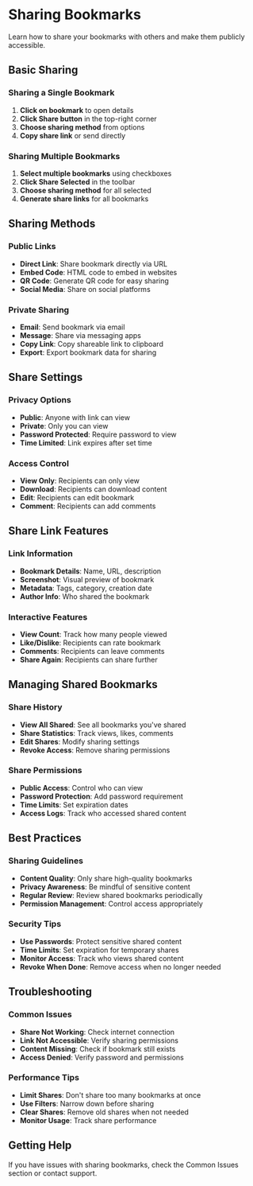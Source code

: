 # Sharing Bookmarks

Learn how to share your bookmarks with others and make them publicly accessible.

## Basic Sharing

### **Sharing a Single Bookmark**

1. **Click on bookmark** to open details
2. **Click Share button** in the top-right corner
3. **Choose sharing method** from options
4. **Copy share link** or send directly

### **Sharing Multiple Bookmarks**

1. **Select multiple bookmarks** using checkboxes
2. **Click Share Selected** in the toolbar
3. **Choose sharing method** for all selected
4. **Generate share links** for all bookmarks

## Sharing Methods

### **Public Links**

- **Direct Link**: Share bookmark directly via URL
- **Embed Code**: HTML code to embed in websites
- **QR Code**: Generate QR code for easy sharing
- **Social Media**: Share on social platforms

### **Private Sharing**

- **Email**: Send bookmark via email
- **Message**: Share via messaging apps
- **Copy Link**: Copy shareable link to clipboard
- **Export**: Export bookmark data for sharing

## Share Settings

### **Privacy Options**

- **Public**: Anyone with link can view
- **Private**: Only you can view
- **Password Protected**: Require password to view
- **Time Limited**: Link expires after set time

### **Access Control**

- **View Only**: Recipients can only view
- **Download**: Recipients can download content
- **Edit**: Recipients can edit bookmark
- **Comment**: Recipients can add comments

## Share Link Features

### **Link Information**

- **Bookmark Details**: Name, URL, description
- **Screenshot**: Visual preview of bookmark
- **Metadata**: Tags, category, creation date
- **Author Info**: Who shared the bookmark

### **Interactive Features**

- **View Count**: Track how many people viewed
- **Like/Dislike**: Recipients can rate bookmark
- **Comments**: Recipients can leave comments
- **Share Again**: Recipients can share further

## Managing Shared Bookmarks

### **Share History**

- **View All Shared**: See all bookmarks you've shared
- **Share Statistics**: Track views, likes, comments
- **Edit Shares**: Modify sharing settings
- **Revoke Access**: Remove sharing permissions

### **Share Permissions**

- **Public Access**: Control who can view
- **Password Protection**: Add password requirement
- **Time Limits**: Set expiration dates
- **Access Logs**: Track who accessed shared content

## Best Practices

### **Sharing Guidelines**

- **Content Quality**: Only share high-quality bookmarks
- **Privacy Awareness**: Be mindful of sensitive content
- **Regular Review**: Review shared bookmarks periodically
- **Permission Management**: Control access appropriately

### **Security Tips**

- **Use Passwords**: Protect sensitive shared content
- **Time Limits**: Set expiration for temporary shares
- **Monitor Access**: Track who views shared content
- **Revoke When Done**: Remove access when no longer needed

## Troubleshooting

### **Common Issues**

- **Share Not Working**: Check internet connection
- **Link Not Accessible**: Verify sharing permissions
- **Content Missing**: Check if bookmark still exists
- **Access Denied**: Verify password and permissions

### **Performance Tips**

- **Limit Shares**: Don't share too many bookmarks at once
- **Use Filters**: Narrow down before sharing
- **Clear Shares**: Remove old shares when not needed
- **Monitor Usage**: Track share performance

## Getting Help

If you have issues with sharing bookmarks, check the Common Issues section or contact support.
